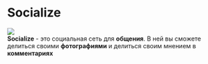 # Socialize
![](https://github.com/f31er/web_project/blob/master/static/img/big_logo.png)  
**Socialize** - это социальная сеть для **общения**. В ней вы сможете делиться своими **фотографиями** и делиться своим мнением в **комментариях**
